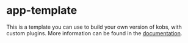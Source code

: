 # app-template

This is a template you can use to build your own version of kobs, with custom plugins. More information can be found in the [documentation](https://kobs.io/main/contributing/use-custom-plugins/).
